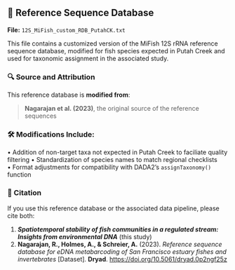 ## 📁 Reference Sequence Database

**File:** `12S_MiFish_custom_RDB_PutahCK.txt`

This file contains a customized version of the MiFish 12S rRNA reference sequence database, modified for fish species expected in Putah Creek and used for taxonomic assignment in the associated study.

### 🔍 Source and Attribution

This reference database is **modified from**:

> **Nagarajan et al. (2023)**, the original source of the reference sequences

### 🛠 Modifications Include:
• Addition of non-target taxa not expected in Putah Creek to faciliate quality filtering
• Standardization of species names to match regional checklists  
• Format adjustments for compatibility with DADA2’s `assignTaxonomy()` function

### 📄 Citation

If you use this reference database or the associated data pipeline, please cite both:
1. **_Spatiotemporal stability of fish communities in a regulated stream: Insights from environmental DNA_** (this study)
2. **Nagarajan, R., Holmes, A., & Schreier, A.** (2023). *Reference sequence database for eDNA metabarcoding of San Francisco estuary fishes and invertebrates* [Dataset]. **Dryad**. https://doi.org/10.5061/dryad.0p2ngf25z
